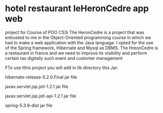 # hotel restaurant  leHeronCedre app web
 project for Course of POO CS3i
The HeronCedre is a project that was entrusted to me in the Object-Oriented 
programming course in which we had to make a web application with the Java language.
I opted for the use of the Spring framework, Hibernate and Mysql as DBMS.
The HreonCedre is a restaurant in france and we need to improve its 
visibility and perform certain tas digitally such event and customer management

FTo use tthis project you will add in lib directory this Jar:

hibernate-release-5.2.0.Final jar file

javax.servlet.jsp.jstl-1.2.1 jar file

javax.servlet.jsp.jstl-api-1.2.1 jar file

spring-5.3.9-dist jar file
